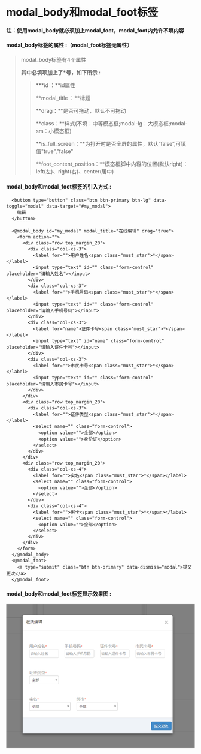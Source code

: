 # modal\_body和modal\_foot**标签**

#### 注：使用modal\_body就必须加上modal\_foot，modal\_foot内允许不填内容

#### modal\_body**标签的属性 :（**modal\_foot标签无属性**）**

> modal\_body标签有4个属性
>
> **其中必填项加上了\*号，如下所示 :**
>
> > \***id ：**id属性
> >
> > **modal\_title ：**标题
> >
> > **drag：**是否可拖动，默认不可拖动
> >
> > **class：**样式\(不填：中等模态框;modal-lg：大模态框;modal-sm：小模态框\)
> >
> > **is\_full\_screen：**为打开时是否全屏的属性，默认“false”,可填值"true","false"
> >
> > **foot\_content\_position：**模态框脚中内容的位置\(默认right\)：left\(左\)、right\(右\)、center\(居中\)

#### modal\_body和modal\_foot标签的引入方式 :

```
  <button type="button" class="btn btn-primary btn-lg" data-toggle="modal" data-target="#my_modal">
    编辑
  </button>

  <@modal_body id="my_modal" modal_title="在线编辑" drag="true">
    <form action="">
      <div class="row top_margin_20">
        <div class="col-xs-3">
          <label for="">用户姓名<span class="must_star">*</span></label>
          <input type="text" id="" class="form-control" placeholder="请输入姓名"></input>
        </div>
        <div class="col-xs-3">
          <label for="">手机号码<span class="must_star">*</span></label>
          <input type="text" id="" class="form-control" placeholder="请输入手机号码"></input>
        </div>
        <div class="col-xs-3">
          <label for="name">证件卡号<span class="must_star">*</span></label>
          <input type="text" id="name" class="form-control" placeholder="请输入证件卡号"></input>
        </div>
        <div class="col-xs-3">
          <label for="">市民卡号<span class="must_star">*</span></label>
          <input type="text" id="" class="form-control" placeholder="请输入市民卡号"></input>
        </div>
      </div>
      <div class="row top_margin_20">
        <div class="col-xs-3">
          <label for="">证件类型<span class="must_star">*</span></label>
          <select name="" class="form-control">
            <option value="">全部</option>
            <option value="">身份证</option>
          </select>
        </div>
      </div>
      <div class="row top_margin_20">
        <div class="col-xs-4">
          <label for="">实名<span class="must_star">*</span></label>
          <select name="" class="form-control">
            <option value="">全部</option>
          </select>
        </div>
        <div class="col-xs-4">
          <label for="">绑卡<span class="must_star">*</span></label>
          <select name="" class="form-control">
            <option value="">全部</option>
          </select>
        </div>
      </div>
    </form>
  </@modal_body>
  <@modal_foot>
    <a type="submit" class="btn btn-primary" data-dismiss="modal">提交更改</a>
  </@modal_foot>
```

#### modal\_body和modal\_foot标签显示效果图 :

![](/assets/modal_body.png)

